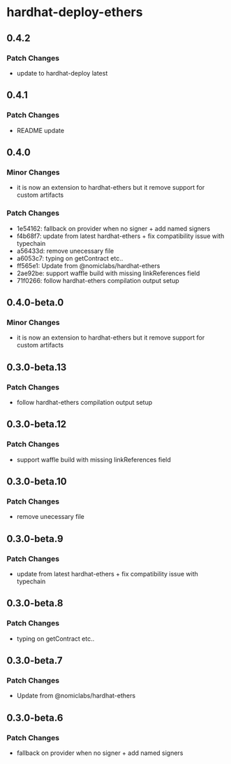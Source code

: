 # hardhat-deploy-ethers

## 0.4.2

### Patch Changes

- update to hardhat-deploy latest

## 0.4.1

### Patch Changes

- README update

## 0.4.0

### Minor Changes

- it is now an extension to hardhat-ethers but it remove support for custom artifacts

### Patch Changes

- 1e54162: fallback on provider when no signer + add named signers
- f4b68f7: update from latest hardhat-ethers + fix compatibility issue with typechain
- a56433d: remove unecessary file
- a6053c7: typing on getContract etc..
- ff565e1: Update from @nomiclabs/hardhat-ethers
- 2ae92be: support waffle build with missing linkReferences field
- 71f0266: follow hardhat-ethers compilation output setup

## 0.4.0-beta.0

### Minor Changes

- it is now an extension to hardhat-ethers but it remove support for custom artifacts

## 0.3.0-beta.13

### Patch Changes

- follow hardhat-ethers compilation output setup

## 0.3.0-beta.12

### Patch Changes

- support waffle build with missing linkReferences field

## 0.3.0-beta.10

### Patch Changes

- remove unecessary file

## 0.3.0-beta.9

### Patch Changes

- update from latest hardhat-ethers + fix compatibility issue with typechain

## 0.3.0-beta.8

### Patch Changes

- typing on getContract etc..

## 0.3.0-beta.7

### Patch Changes

- Update from @nomiclabs/hardhat-ethers

## 0.3.0-beta.6

### Patch Changes

- fallback on provider when no signer + add named signers
